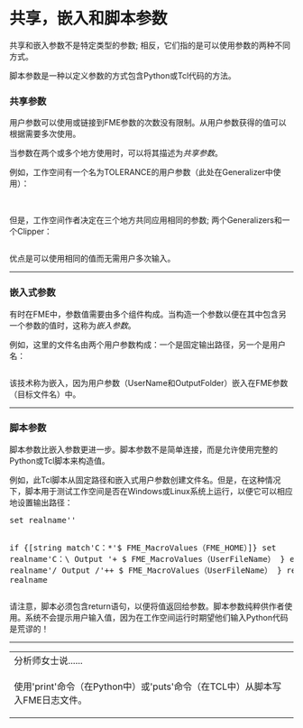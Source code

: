 # 共享，嵌入和脚本参数

<p><font style="vertical-align: inherit;"><font style="vertical-align: inherit;">共享和嵌入参数不是特定类型的参数; </font><font style="vertical-align: inherit;">相反，它们指的是可以使用参数的两种不同方式。</font></font></p>
<p><font style="vertical-align: inherit;"><font style="vertical-align: inherit;">脚本参数是一种以定义参数的方式包含Python或Tcl代码的方法。</font></font></p>
<h3><a id="user-content-shared-parameters" class="anchor" aria-hidden="true" href="https://github.com/safesoftware/FMETraining/blob/Desktop-Advanced-2018/DesktopAdvanced4Parameters/4.06.SharedParameters.md#shared-parameters"></a><font style="vertical-align: inherit;">共享参数</font></h3>
<p><font style="vertical-align: inherit;"><font style="vertical-align: inherit;">用户参数可以使用或链接到FME参数的次数没有限制。</font><font style="vertical-align: inherit;">从用户参数获得的值可以根据需要多次使用。</font></font></p>
<p><font style="vertical-align: inherit;"><font style="vertical-align: inherit;">当参数在两个或多个地方使用时，可以将其描述为</font></font><em><font style="vertical-align: inherit;"><font style="vertical-align: inherit;">共享参数</font></font></em><font style="vertical-align: inherit;"><font style="vertical-align: inherit;">。</font></font></p>
<p><font style="vertical-align: inherit;"><font style="vertical-align: inherit;">例如，工作空间有一个名为TOLERANCE的用户参数（此处在Generalizer中使用）：</font></font></p>
<p><a target="_blank" href="https://github.com/safesoftware/FMETraining/blob/Desktop-Advanced-2018/DesktopAdvanced4Parameters/Images/Img4.029.GeneralizerUsingUserParameter.png"><img src="./Images/Img4.029.GeneralizerUsingUserParameter.png" alt="" style="max-width:100%;"></a></p>
<p><br><font style="vertical-align: inherit;"><font style="vertical-align: inherit;">但是，工作空间作者决定在三个地方共同应用相同的参数; </font><font style="vertical-align: inherit;">两个Generalizers和一个Clipper：</font></font></p>
<p><a target="_blank" href="https://github.com/safesoftware/FMETraining/blob/Desktop-Advanced-2018/DesktopAdvanced4Parameters/Images/Img4.030.SharedToleranceParameter.png"><img src="./Images/Img4.030.SharedToleranceParameter.png" alt="" style="max-width:100%;"></a></p>
<p><font style="vertical-align: inherit;"><font style="vertical-align: inherit;">优点是可以使用相同的值而无需用户多次输入。</font></font></p>
<hr>
<h3><a id="user-content-embedded-parameters" class="anchor" aria-hidden="true" href="https://github.com/safesoftware/FMETraining/blob/Desktop-Advanced-2018/DesktopAdvanced4Parameters/4.06.SharedParameters.md#embedded-parameters"></a><font style="vertical-align: inherit;">嵌入式参数</font></h3>
<p><font style="vertical-align: inherit;"><font style="vertical-align: inherit;">有时在FME中，参数值需要由多个组件构成。</font><font style="vertical-align: inherit;">当构造一个参数以便在其中包含另一个参数的值时，这称为</font></font><em><font style="vertical-align: inherit;"><font style="vertical-align: inherit;">嵌入参数</font></font></em><font style="vertical-align: inherit;"><font style="vertical-align: inherit;">。</font></font></p>
<p><font style="vertical-align: inherit;"><font style="vertical-align: inherit;">例如，这里的文件名由两个用户参数构成：一个是固定输出路径，另一个是用户名：</font></font></p>
<p><a target="_blank" href="https://github.com/safesoftware/FMETraining/blob/Desktop-Advanced-2018/DesktopAdvanced4Parameters/Images/Img4.031.EmbeddedParameter.png"><img src="./Images/Img4.031.EmbeddedParameter.png" alt="" style="max-width:100%;"></a></p>
<p><font style="vertical-align: inherit;"><font style="vertical-align: inherit;">该技术称为嵌入，因为用户参数（UserName和OutputFolder）嵌入在FME参数（目标文件名）中。</font></font></p>
<hr>
<h3><a id="user-content-scripted-parameters" class="anchor" aria-hidden="true" href="https://github.com/safesoftware/FMETraining/blob/Desktop-Advanced-2018/DesktopAdvanced4Parameters/4.06.SharedParameters.md#scripted-parameters"></a><font style="vertical-align: inherit;">脚本参数</font></h3>
<p><font style="vertical-align: inherit;"><font style="vertical-align: inherit;">脚本参数比嵌入参数更进一步。</font><font style="vertical-align: inherit;">脚本参数不是简单连接，而是允许使用完整的Python或Tcl脚本来构造值。</font></font></p>
<p><font style="vertical-align: inherit;">例如，此Tcl脚本从固定路径和嵌入式用户参数创建文件名。但是，在这种情况下，脚本用于测试工作空间是否在Windows或Linux系统上运行，以便它可以相应地设置输出路径：</font></p>
<pre><font style="vertical-align: inherit;">set realname''

if {[string match'C：*'$ FME_MacroValues（FME_HOME）]}
	set realname'C：\ Output \'+ $ FME_MacroValues（UserFileName）
} else {
	set realname'/ Output /'++ $ FME_MacroValues（UserFileName）
}
return realname</font>
</pre>
<p><font style="vertical-align: inherit;"><font style="vertical-align: inherit;">请注意，脚本必须包含return语句，以便将值返回给参数。</font><font style="vertical-align: inherit;">脚本参数纯粹供作者使用。</font><font style="vertical-align: inherit;">系统不会提示用户输入值，因为在工作空间运行时期望他们输入Python代码是荒谬的！</font></font></p>
<hr>
<table>
<tbody><tr>
<td>
<i></i><font style="vertical-align: inherit;"><font style="vertical-align: inherit;">
分析师女士说......
</font></font></td>
</tr>
<tr>
<td><font style="vertical-align: inherit;"><font style="vertical-align: inherit;">

使用'print'命令（在Python中）或'puts'命令（在TCL中）从脚本写入FME日志文件。

</font></font></td>
</tr>
</tbody></table>
